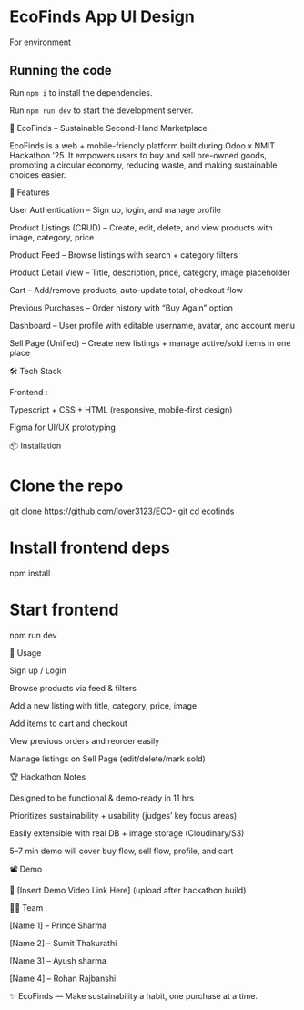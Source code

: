 
  # EcoFinds App UI Design
For environment

  ## Running the code

  Run `npm i` to install the dependencies.

  Run `npm run dev` to start the development server.
  
🌱 EcoFinds – Sustainable Second-Hand Marketplace

EcoFinds is a web + mobile-friendly platform built during Odoo x NMIT Hackathon ’25.
It empowers users to buy and sell pre-owned goods, promoting a circular economy, reducing waste, and making sustainable choices easier.

🚀 Features

User Authentication – Sign up, login, and manage profile

Product Listings (CRUD) – Create, edit, delete, and view products with image, category, price

Product Feed – Browse listings with search + category filters

Product Detail View – Title, description, price, category, image placeholder

Cart – Add/remove products, auto-update total, checkout flow

Previous Purchases – Order history with “Buy Again” option

Dashboard – User profile with editable username, avatar, and account menu

Sell Page (Unified) – Create new listings + manage active/sold items in one place

🛠️ Tech Stack

Frontend :

Typescript + CSS + HTML (responsive, mobile-first design)

Figma for UI/UX prototyping






📦 Installation
# Clone the repo
git clone https://github.com/lover3123/ECO-.git
cd ecofinds

# Install frontend deps
npm install

# Start frontend
npm run dev


🎯 Usage

Sign up / Login

Browse products via feed & filters

Add a new listing with title, category, price, image

Add items to cart and checkout

View previous orders and reorder easily

Manage listings on Sell Page (edit/delete/mark sold)

🏆 Hackathon Notes

Designed to be functional & demo-ready in 11 hrs

Prioritizes sustainability + usability (judges’ key focus areas)

Easily extensible with real DB + image storage (Cloudinary/S3)

5–7 min demo will cover buy flow, sell flow, profile, and cart

📽️ Demo

🎥 [Insert Demo Video Link Here] (upload after hackathon build)

👨‍💻 Team

[Name 1] – Prince Sharma

[Name 2] – Sumit Thakurathi

[Name 3] – Ayush sharma

[Name 4] – Rohan Rajbanshi

✨ EcoFinds — Make sustainability a habit, one purchase at a time.

